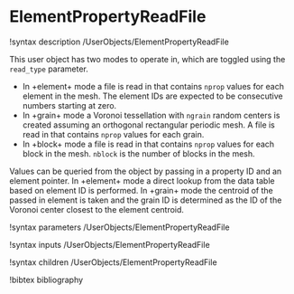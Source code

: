 # ElementPropertyReadFile

!syntax description /UserObjects/ElementPropertyReadFile

This user object has two modes to operate in, which are toggled using the
`read_type` parameter.

- In +element+ mode a file is read in that contains `nprop` values for each element in the mesh. The element IDs are expected to be consecutive numbers starting at zero.
- In +grain+ mode a Voronoi tessellation with `ngrain` random centers is created assuming an orthogonal rectangular periodic mesh. A file is read in that contains `nprop` values for each grain.
- In +block+ mode a file is read in that contains `nprop` values for each block in the mesh. `nblock` is the number of blocks in the mesh.

Values can be queried from the object by passing in a property ID and an element
pointer. In +element+ mode a direct lookup from the data table based on
element ID is performed. In +grain+ mode the centroid of the passed in element
is taken and the grain ID is determined as the ID of the Voronoi center closest
to the element centroid.

!syntax parameters /UserObjects/ElementPropertyReadFile

!syntax inputs /UserObjects/ElementPropertyReadFile

!syntax children /UserObjects/ElementPropertyReadFile

!bibtex bibliography
